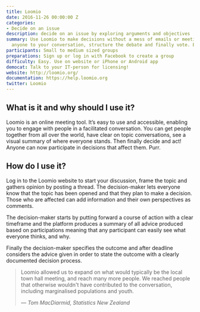 ```yaml
---
title: Loomio
date: 2016-11-26 00:00:00 Z
categories:
- Decide on an issue
description: decide on an issue by exploring arguments and objectives
summary: Use Loomio to make decisions without a mess of emails or meetings. Invite
  anyone to your conversation, structure the debate and finally vote. Easy right?
participants: Small to medium sized groups
preparations: Sign up or log in with Facebook to create a group
difficulty: Easy. Use on website or iPhone or Android app
democat: Talk to your IT-person for licensing!
website: http://loomio.org/
documentation: https://help.loomio.org
twitter: Loomio
---
```


## What is it and why should I use it?

Loomio is an online meeting tool. It’s easy to use and accessible, enabling you to engage with people in a facilitated conversation.  You can get people together from all over the world, have clear on topic conversations, see a visual summary of where everyone stands. Then finally decide and act! Anyone can now participate in decisions that affect them. Purr.


## How do I use it?

Log in to the Loomio website to start your discussion, frame the topic and gathers opinion by posting a thread. The decision-maker lets everyone know that the topic has been opened and that they plan to make a decision. Those who are affected can add information and their own perspectives as comments.

The decision-maker starts by putting forward a course of action with a clear timeframe and the platform produces a summary of all advice produced based on participations meaning that any participant can easily see what everyone thinks, and why.

Finally the decision-maker specifies the outcome and after deadline considers the advice given in order to state the outcome with a clearly documented decision process.

> Loomio allowed us to expand on what would typically be the local town hall meeting, and reach many more people. We reached people that otherwise wouldn't have contributed to the conversation, including marginalised populations and youth.
>
> <cite>&mdash; Tom MacDiarmid, Statistics New Zealand</cite>
